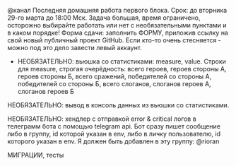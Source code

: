 @канал Последняя домашняя работа первого блока.
Срок: до вторника 29-го марта до 18:00 Мск. Задача большая, время ограничено, осторожно выбирайте работать или нет с необязательными пунктами и в каком порядке!
Форма сдачи: заполнить ФОРМУ, приложив ссылку на свой новый публичный проект GitHub. Если кто-то очень стесняется - можно под это дело завести левый аккаунт.

 - НЕОБЯЗАТЕЛЬНО: вьюшка со статистиками: measure, value. 
Строки для measure, строгая очерёдность: всего героев, героев стороны А, 
героев стороны Б, всего сражений, победителей со стороны А, 
победителей со стороны Б, всего слоганов, слоганов героев А, 
слоганов героев Б
 
НЕОБЯЗАТЕЛЬНО: вывод в консоль данных из вьюшки со статистиками.

НЕОБЯЗАТЕЛЬНО: хендлер с отправкой error & critical логов в телеграмм бота с помощью telegram api. 
Бот сразу пишет сообщение либо в группу, id которой указан в env, либо в личку пользователю, 
id которого указан в env. Я должен быть добавлен в эту группу: @rioran

МИГРАЦИИ, тесты
